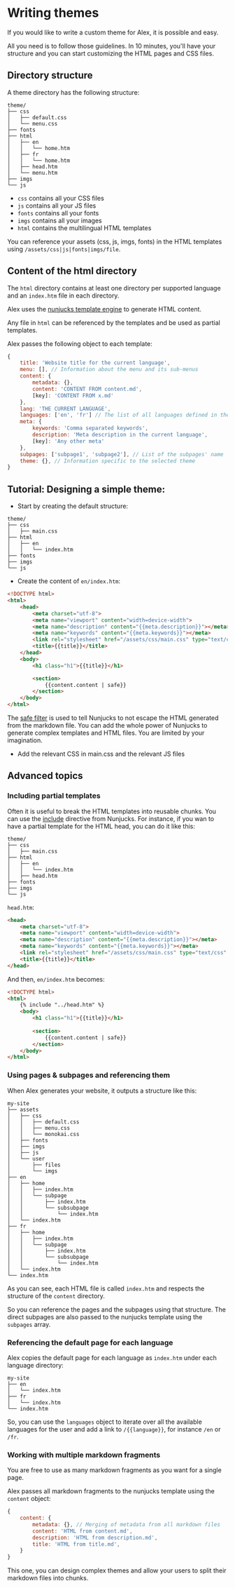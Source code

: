# Writing themes

If you would like to write a custom theme for Alex, it is possible and easy.

All you need is to follow those guidelines. In 10 minutes, you'll have your structure and you can start customizing the HTML pages and CSS files. 

## Directory structure

A theme directory has the following structure:

```
theme/
├── css
│   ├── default.css
│   └── menu.css
├── fonts
├── html
│   ├── en
│   │   └── home.htm
│   ├── fr
│   │   └── home.htm
│   ├── head.htm
│   └── menu.htm
├── imgs
└── js
```

- `css` contains all your CSS files
- `js` contains all your JS files
- `fonts` contains all your fonts
- `imgs` contains all your images
- `html` contains the multilingual HTML templates

You can reference your assets (css, js, imgs, fonts) in the HTML templates using `/assets/css|js|fonts|imgs/file`.

## Content of the html directory

The `html` directory contains at least one directory per supported language and an `index.htm` file in each directory.

Alex uses the [nunjucks template engine](https://mozilla.github.io/nunjucks/) to generate HTML content.

Any file in `html` can be referenced by the templates and be used as partial templates.

Alex passes the following object to each template:

```js
{
    title: 'Website title for the current language',
    menu: [], // Information about the menu and its sub-menus
    content: {
        metadata: {},
        content: 'CONTENT FROM content.md',
        [key]: 'CONTENT FROM x.md'
    },
    lang: 'THE CURRENT LANGUAGE',
    languages: ['en', 'fr'] // The list of all languages defined in the config.yaml,
    meta: {
        keywords: 'Comma separated keywords',
        description: 'Meta description in the current language',
        [key]: 'Any other meta'
    },
    subpages: ['subpage1', 'subpage2'], // List of the subpages' name
    theme: {}, // Information specific to the selected theme
}
```

## Tutorial: Designing a simple theme:

- Start by creating the default structure:

```
theme/
├── css
│   ├── main.css
├── html
│   ├── en
│   │   └── index.htm
├── fonts
├── imgs
└── js
```

- Create the content of `en/index.htm`:

```html
<!DOCTYPE html>
<html>
    <head>
        <meta charset="utf-8">
        <meta name="viewport" content="width=device-width">
        <meta name="description" content="{{meta.description}}"></meta>
        <meta name="keywords" content="{{meta.keywords}}"></meta>
        <link rel="stylesheet" href="/assets/css/main.css" type="text/css" media="all">
        <title>{{title}}</title>
    </head>
    <body>
        <h1 class="h1">{{title}}</h1>

        <section>
            {{content.content | safe}}
        </section>
    </body>
</html>
```

The [safe filter](https://mozilla.github.io/nunjucks/templating.html#safe) is used to tell Nunjucks to not escape the HTML generated from the markdown file. You can add the whole power of Nunjucks to generate complex templates and HTML files. You are limited by your imagination. 

- Add the relevant CSS in main.css and the relevant JS files

## Advanced topics

### Including partial templates

Often it is useful to break the HTML templates into reusable chunks. You can use the [include](https://mozilla.github.io/nunjucks/templating.html#include) directive from Nunjucks. For instance, if you wan to have a partial template for the HTML head, you can do it like this:

```
theme/
├── css
│   ├── main.css
├── html
│   ├── en
│   │   └── index.htm
│   ├── head.htm
├── fonts
├── imgs
└── js
```

`head.htm`:

```html
<head>
    <meta charset="utf-8">
    <meta name="viewport" content="width=device-width">
    <meta name="description" content="{{meta.description}}"></meta>
    <meta name="keywords" content="{{meta.keywords}}"></meta>
    <link rel="stylesheet" href="/assets/css/main.css" type="text/css" media="all">
    <title>{{title}}</title>
</head>
```

And then, `en/index.htm` becomes:

```html
<!DOCTYPE html>
<html>
    {% include "../head.htm" %}
    <body>
        <h1 class="h1">{{title}}</h1>
         
        <section>
            {{content.content | safe}}
        </section>
    </body>
</html>
```

### Using pages & subpages and referencing them

When Alex generates your website, it outputs a structure like this:

```
my-site
├── assets
│   ├── css
│   │   ├── default.css
│   │   ├── menu.css
│   │   └── monokai.css
│   ├── fonts
│   ├── imgs
│   ├── js
│   └── user
│       ├── files
│       └── imgs
├── en
│   ├── home
│   │   ├── index.htm
│   │   └── subpage
│   │       ├── index.htm
│   │       └── subsubpage
│   │           └── index.htm
│   └── index.htm
├── fr
│   ├── home
│   │   ├── index.htm
│   │   └── subpage
│   │       ├── index.htm
│   │       └── subsubpage
│   │           └── index.htm
│   └── index.htm
└── index.htm
```

As you can see, each HTML file is called `index.htm` and respects the structure of the `content` directory.

So you can reference the pages and the subpages using that structure. The direct subpages are also passed to the nunjucks template using the `subpages` array.

### Referencing the default page for each language

Alex copies the default page for each language as `index.htm` under each language directory:

```
my-site
├── en
│   └── index.htm
├── fr
│   └── index.htm
└── index.htm
```

So, you can use the `languages` object to iterate over all the available languages for the user and add a link to `/{{language}}`, for instance `/en` or `/fr`. 

### Working with multiple markdown fragments

You are free to use as many markdown fragments as you want for a single page.

Alex passes all markdown fragments to the nunjucks template using the `content` object:

```js
{
    content: {
        metadata: {}, // Merging of metadata from all markdown files 
        content: 'HTML from content.md',
        description: 'HTML from description.md',
        title: 'HTML from title.md',
    }
}
```

This one, you can design complex themes and allow your users to split their markdown files into chunks.
